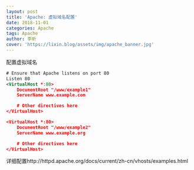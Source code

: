 ```yaml
---
layout: post
title: 'Apache: 虚拟域名配置'
date: 2018-11-01
categories: Apache
tags: Apache
author: 李昕
cover: 'https://lixin.blog/assets/img/apache_banner.jpg'
---
```


配置虚拟域名

```xml
# Ensure that Apache listens on port 80
Listen 80
<VirtualHost *:80>
    DocumentRoot "/www/example1"
    ServerName www.example.com

    # Other directives here
</VirtualHost>

<VirtualHost *:80>
    DocumentRoot "/www/example2"
    ServerName www.example.org

    # Other directives here
</VirtualHost>
```

详细配置http://httpd.apache.org/docs/current/zh-cn/vhosts/examples.html
